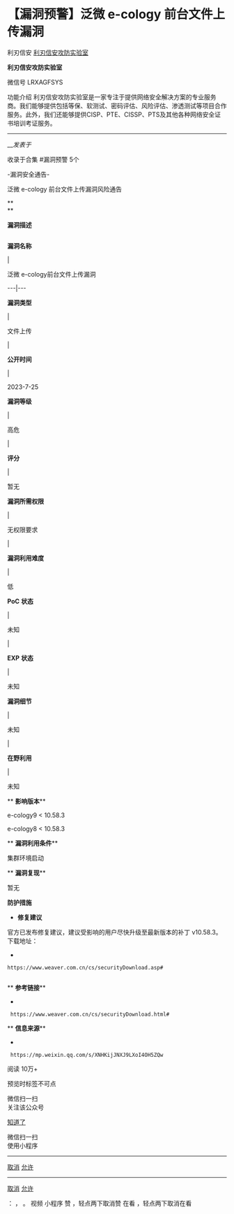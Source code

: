#  【漏洞预警】泛微 e-cology 前台文件上传漏洞

利刃信安  [ 利刃信安攻防实验室 ](javascript:void\(0\);)

**利刃信安攻防实验室** ![]()

微信号 LRXAGFSYS

功能介绍
利刃信安攻防实验室是一家专注于提供网络安全解决方案的专业服务商。我们能够提供包括等保、软测试、密码评估、风险评估、渗透测试等项目合作服务。此外，我们还能够提供CISP、PTE、CISSP、PTS及其他各种网络安全证书培训考证服务。

____

___发表于_

收录于合集 #漏洞预警 5个

  

-漏洞安全通告-

泛微 e-cology 前台文件上传漏洞风险通告![]()  
  
  

 **  
**

 **漏洞描述**

![]()

 **漏洞名称**

|

泛微 e-cology前台文件上传漏洞  
  
---|---  
  
 **漏洞类型**

|

文件上传

|

 **公开时间**

|

2023-7-25  
  
 **漏洞等级**

|

高危

|

 **评分**

|

暂无  
  
 **漏洞所需权限**

|

无权限要求

|

 **漏洞利用难度**

|

低  
  
 **PoC** **状态**

|

未知

|

 **EXP** **状态**

|

未知  
  
 **漏洞细节**

|

未知

|

 **在野利用**

|

未知  
  
 ** **影响版本****

e-cology9 < 10.58.3

e-cology8 < 10.58.3

 ** **漏洞利用条件****

集群环境启动

 ** **漏洞复现****

暂无

 **防护措施**

  *  **修复建议**

官方已发布修复建议，建议受影响的用户尽快升级至最新版本的补丁 v10.58.3。下载地址：

  * 

    
    
    https://www.weaver.com.cn/cs/securityDownload.asp#

![]()

 ** **参考链接****

  * 

    
    
     https://www.weaver.com.cn/cs/securityDownload.html#

 ** **信息来源****

  * 

    
    
     https://mp.weixin.qq.com/s/XNHKijJNXJ9LXoI4OH5ZQw

  

阅读 10万+

预览时标签不可点

微信扫一扫  
关注该公众号

[知道了](javascript:;)

微信扫一扫  
使用小程序

****

[取消](javascript:void\(0\);) [允许](javascript:void\(0\);)

****

[取消](javascript:void\(0\);) [允许](javascript:void\(0\);)

： ， 。   视频 小程序 赞 ，轻点两下取消赞 在看 ，轻点两下取消在看

